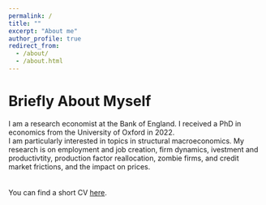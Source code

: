 ```yaml
---
permalink: /
title: ""
excerpt: "About me"
author_profile: true
redirect_from: 
  - /about/
  - /about.html
---
```

# Briefly About Myself
I am a research economist at the Bank of England. I received a PhD in economics from the University of Oxford in 2022. 
<br />
I am particularly interested in topics in structural macroeconomics. My research is on employment and job creation, firm dynamics, ivestment and productivtity, production factor reallocation, zombie firms, and credit market frictions, and the impact on prices. 
<br />
<br />
<br />
You can find a short CV [here](http://philipschnattinger.github.io/files/Philip_Schnattinger_resume.pdf).

<br />
<br />
<br />
<br />
<br />
<br />
<br />
<br />
<br />
<br />
<br />
<br />
<br />
<br />
<br />
<br />
<br />
<br />
<br />
<br />
<br />
<br />
<br />
<br />
<br />
<br />
<br />





















